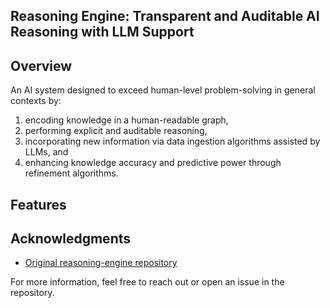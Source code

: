 <h2>Reasoning Engine: Transparent and Auditable AI Reasoning with LLM Support</h1>

<h2>Overview</h2>
<p>
    An AI system designed to exceed human-level problem-solving in general contexts by: 

1. encoding knowledge in a human-readable graph,
2. performing explicit and auditable reasoning,
3. incorporating new information via data ingestion algorithms assisted by LLMs, and
4. enhancing knowledge accuracy and predictive power through refinement algorithms.
</p>

<h2>Features</h2>
<ul>

</ul>

<h2>Acknowledgments</h2>
<ul>
    <li><a href="https://github.com/conormckenzie/reasoning-engine">Original reasoning-engine repository</a></li>
</ul>

<p>For more information, feel free to reach out or open an issue in the repository.</p>

</body>
</html>
